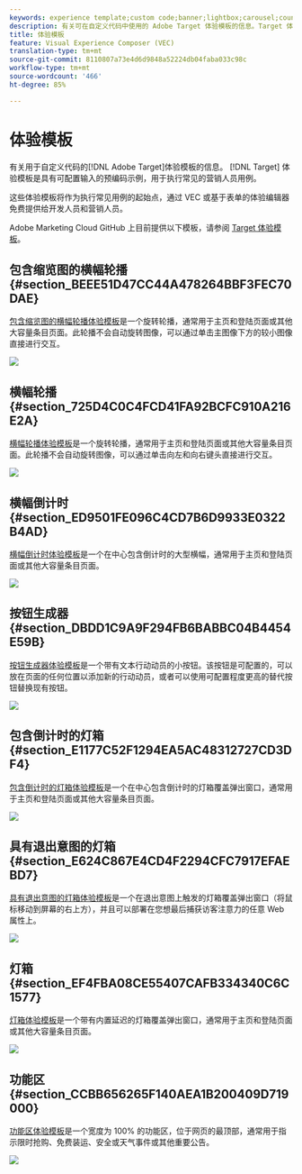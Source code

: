 ```yaml
---
keywords: experience template;custom code;banner;lightbox;carousel;countdown;ribbon;buttons
description: 有关可在自定义代码中使用的 Adobe Target 体验模板的信息。Target 体验模板是具有可配置输入的预编码示例，用于执行常见的营销人员用例。
title: 体验模板
feature: Visual Experience Composer (VEC)
translation-type: tm+mt
source-git-commit: 8110807a73e4d6d9848a52224db04faba033c98c
workflow-type: tm+mt
source-wordcount: '466'
ht-degree: 85%

---
```



# 体验模板

有关用于自定义代码的[!DNL Adobe Target]体验模板的信息。 [!DNL Target] 体验模板是具有可配置输入的预编码示例，用于执行常见的营销人员用例。

这些体验模板将作为执行常见用例的起始点，通过 VEC 或基于表单的体验编辑器免费提供给开发人员和营销人员。

Adobe Marketing Cloud GitHub 上目前提供以下模板，请参阅 [Target 体验模板](https://github.com/Adobe-Marketing-Cloud/target-experience-templates)。

## 包含缩览图的横幅轮播 {#section_BEEE51D47CC44A478264BBF3FEC70DAE}

[包含缩览图的横幅轮播体验模板](https://github.com/Adobe-Marketing-Cloud/target-experience-templates/tree/master/banner-carousel-thumbnails)是一个旋转轮播，通常用于主页和登陆页面或其他大容量条目页面。此轮播不会自动旋转图像，可以通过单击主图像下方的较小图像直接进行交互。

![](assets/exp-template-banner-carousel-thumbnails.png)

## 横幅轮播 {#section_725D4C0C4FCD41FA92BCFC910A216E2A}

[横幅轮播体验模板](https://github.com/Adobe-Marketing-Cloud/target-experience-templates/tree/master/banner-carousel)是一个旋转轮播，通常用于主页和登陆页面或其他大容量条目页面。此轮播不会自动旋转图像，可以通过单击向左和向右键头直接进行交互。

![](assets/exp-template-banner-carousel.png)

## 横幅倒计时  {#section_ED9501FE096C4CD7B6D9933E0322B4AD}

[横幅倒计时体验模板](https://github.com/Adobe-Marketing-Cloud/target-experience-templates/tree/master/banner-countdown)是一个在中心包含倒计时的大型横幅，通常用于主页和登陆页面或其他大容量条目页面。

![](assets/exp-template-banner-countdown.png)

## 按钮生成器 {#section_DBDD1C9A9F294FB6BABBC04B4454E59B}

[按钮生成器体验模板](https://github.com/Adobe-Marketing-Cloud/target-experience-templates/tree/master/button)是一个带有文本行动动员的小按钮。该按钮是可配置的，可以放在页面的任何位置以添加新的行动动员，或者可以使用可配置程度更高的替代按钮替换现有按钮。

![](assets/exp-template-button-builder.png)

## 包含倒计时的灯箱  {#section_E1177C52F1294EA5AC48312727CD3DF4}

[包含倒计时的灯箱体验模板](https://github.com/Adobe-Marketing-Cloud/target-experience-templates/tree/master/lightbox-countdown)是一个在中心包含倒计时的灯箱覆盖弹出窗口，通常用于主页和登陆页面或其他大容量条目页面。

![](assets/exp-template-lightbox-countdown.png)

## 具有退出意图的灯箱 {#section_E624C867E4CD4F2294CFC7917EFAEBD7}

[具有退出意图的灯箱体验模板](https://github.com/Adobe-Marketing-Cloud/target-experience-templates/tree/master/lightbox-exit-intent)是一个在退出意图上触发的灯箱覆盖弹出窗口（将鼠标移动到屏幕的右上方），并且可以部署在您想最后捕获访客注意力的任意 Web 属性上。

![](assets/exp-template-lightbox-exit.png)

## 灯箱 {#section_EF4FBA08CE55407CAFB334340C6C1577}

[灯箱体验模板](https://github.com/Adobe-Marketing-Cloud/target-experience-templates)是一个带有内置延迟的灯箱覆盖弹出窗口，通常用于主页和登陆页面或其他大容量条目页面。

![](assets/exp-template-lightbox.png)

## 功能区 {#section_CCBB656265F140AEA1B200409D719000}

[功能区体验模板](https://github.com/Adobe-Marketing-Cloud/target-experience-templates/tree/master/ribbon)是一个宽度为 100% 的功能区，位于网页的最顶部，通常用于指示限时抢购、免费装运、安全或天气事件或其他重要公告。

![](assets/exp-template-ribbon.png)

